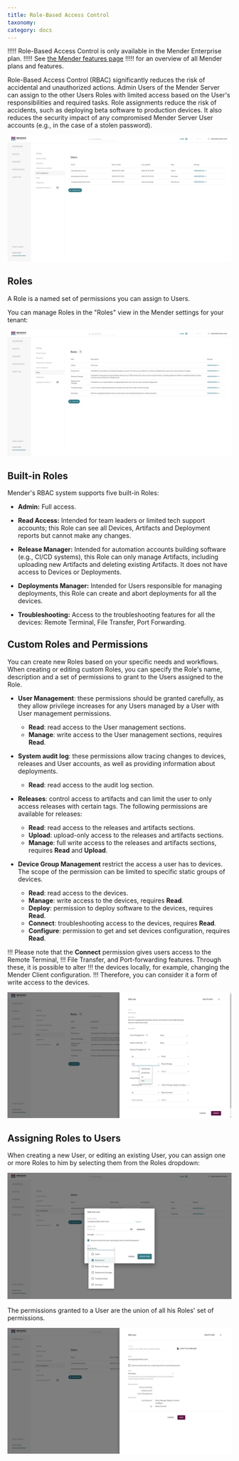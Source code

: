 ```yaml
---
title: Role-Based Access Control
taxonomy:
category: docs
---
```


!!!!! Role-Based Access Control is only available in the Mender Enterprise plan.
!!!!! See [the Mender features page](https://mender.io/product/features?target=_blank)
!!!!! for an overview of all Mender plans and features.

Role-Based Access Control (RBAC) significantly reduces the risk of accidental
and unauthorized actions. Admin Users of the Mender Server can assign to the
other Users Roles with limited access based on the User's responsibilities
and required tasks. Role assignments reduce the risk of accidents, such as
deploying beta software to production devices. It also reduces the security
impact of any compromised Mender Server User accounts (e.g., in the case of a
stolen password).

![List of Users](users.png)

## Roles

A Role is a named set of permissions you can assign to Users.

You can manage Roles in the "Roles" view in the Mender settings for your tenant:

![List of Roles](roles.png)

## Built-in Roles

Mender's RBAC system supports five built-in Roles:

* **Admin:** Full access.

* **Read Access:** Intended for team leaders or limited tech support accounts;
this Role can see all Devices, Artifacts and Deployment reports but cannot make
any changes.

* **Release Manager:** Intended for automation accounts building software (e.g.,
CI/CD systems), this Role can only manage Artifacts, including uploading new Artifacts
and deleting existing Artifacts. It does not have access to Devices or Deployments.

* **Deployments Manager:** Intended for Users responsible for managing deployments,
this Role can create and abort deployments for all the devices.

* **Troubleshooting:** Access to the troubleshooting features for all the devices:
Remote Terminal, File Transfer, Port Forwarding.

## Custom Roles and Permissions

You can create new Roles based on your specific needs and workflows. When creating or
editing custom Roles, you can specify the Role's name, description and a set of
permissions to grant to the Users assigned to the Role.

* **User Management**: these permissions should be granted carefully, as they
allow privilege increases for any Users managed by a User with User management
permissions.
  * **Read**: read access to the User management sections.
  * **Manage**: write access to the User management sections, requires **Read**.

* **System audit log**: these permissions allow tracing changes to devices,
releases and User accounts, as well as providing information about deployments.
  * **Read**: read access to the audit log section.

* **Releases**: control access to artifacts and can limit the user to only access releases with certain tags.
  The following permissions are available for releases:
  * **Read**: read access to the releases and artifacts sections.
  * **Upload**: upload-only access to the releases and artifacts sections.
  * **Manage**: full write access to the releases and artifacts sections, requires **Read** and **Upload**.

* **Device Group Management** restrict the access a user has to devices.
  The scope of the permission can be limited to specific static groups of devices.
  * **Read**: read access to the devices.
  * **Manage**: write access to the devices, requires **Read**.
  * **Deploy**: permission to deploy software to the devices, requires **Read**.
  * **Connect**: troubleshooting access to the devices, requires **Read**.
  * **Configure**: permission to get and set devices configuration, requires **Read**.

!!! Please note that the **Connect** permission gives users access to the Remote Terminal,
!!! File Transfer, and Port-forwarding features. Through these, it is possible to alter
!!! the devices locally, for example, changing the Mender Client configuration.
!!! Therefore, you can consider it a form of write access to the devices.

![Permissions](permissions.png)

## Assigning Roles to Users

When creating a new User, or editing an existing User, you can assign one or more
Roles to him by selecting them from the Roles dropdown:

![Create a new User](users-new.png)

The permissions granted to a User are the union of all his Roles' set of permissions.

![Create a new User](users-edit.png)
